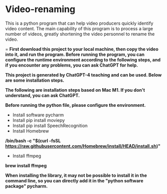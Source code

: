 # Video-renaming
This is a python program that can help video producers quickly identify video content. The main capability of this program is to process a large number of videos, greatly shortening the video personnel to rename the video.


= **First download this project to your local machine, then copy the video into it, and run the program. Before running the program, you can configure the runtime environment according to the following steps, and if you encounter any problems, you can ask ChatGPT for help.**

**This project is generated by ChatGPT-4 teaching and can be used. Below are some installation steps.**

**The following are installation steps based on Mac M1. If you don't understand, you can ask ChatGPT.**

**Before running the python file, please configure the environment.**

- Install software pycharm
- Install pip install moviepy
- Install pip install SpeechRecognition
- Install Homebrew

**/bin/bash -c "$(curl -fsSL https://raw.githubusercontent.com/Homebrew/install/HEAD/install.sh)"**

- Install ffmpeg

**brew install ffmpeg**

**When installing the library, it may not be possible to install it in the command line, so you can directly add it in the "python software package" pycharm.**
